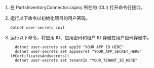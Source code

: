 <!-- markdownlint-disable MD002 MD025 MD041 -->

1. 在 PartsInventoryConnector.csproj 所在的 (CLI) 打开命令行接口。
2. 运行以下命令以初始化项目的用户密码。

    ```dotnetcli
    dotnet user-secrets init
    ```

3. 运行以下命令，将应用 ID、应用密码和租户 ID 存储在用户密码存储中。
  
    ```dotnetcli
      dotnet user-secrets set appId "YOUR_APP_ID_HERE"
      dotnet user-secrets set appSecret "YOUR_APP_SECRET_HERE" (#CertificatesAndsecrets))
      dotnet user-secrets set tenantId "YOUR_TENANT_ID_HERE" 
    ```
